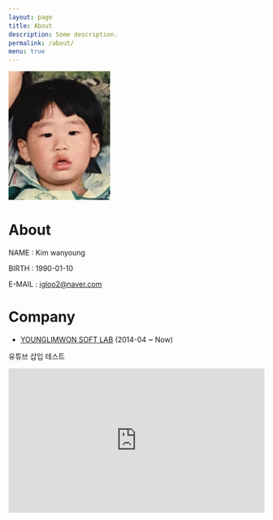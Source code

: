 ```yaml
---
layout: page
title: About
description: Some description.
permalink: /about/
menu: true
---
```


<img class="img-rounded" src="/assets/img/profile2.jpeg" alt="Kim wanyoung" width="200">

# About

NAME   : Kim wanyoung

BIRTH  : 1990-01-10

E-MAIL : igloo2@naver.com

# Company

* [YOUNGLIMWON SOFT LAB](https://www.ksystem.co.kr) (2014-04 ~ Now)



유튜브 삽입 테스트
<div style="position: relative; height:0; padding-bottom: 56.25%">
	<iframe width="560" height="315" src="https://www.youtube.com/embed/ybhXVSAdIRE" frameborder="0" allow="accelerometer; autoplay; encrypted-media; gyroscope; picture-in-picture" allowfullscreen style="position: absolute; width:100%; height:100%;"></iframe>
</div>
